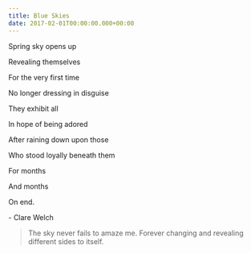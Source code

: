 ```yaml
---
title: Blue Skies
date: 2017-02-01T00:00:00.000+00:00
---
```


Spring sky opens up

Revealing themselves

For the very first time

No longer dressing in disguise

They exhibit all

In hope of being adored

After raining down upon those

Who stood loyally beneath them

For months

And months

On end.

\- Clare Welch

> The sky never fails to amaze me. Forever changing and revealing different sides to itself.
